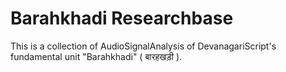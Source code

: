 # Barahkhadi Researchbase
This is a collection of AudioSignalAnalysis of DevanagariScript's fundamental unit "Barahkhadi" ( बारहखड़ी ).

